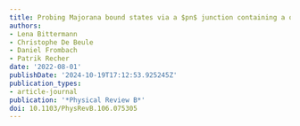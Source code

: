 ```yaml
---
title: Probing Majorana bound states via a $pn$ junction containing a quantum dot
authors:
- Lena Bittermann
- Christophe De Beule
- Daniel Frombach
- Patrik Recher
date: '2022-08-01'
publishDate: '2024-10-19T17:12:53.925245Z'
publication_types:
- article-journal
publication: '*Physical Review B*'
doi: 10.1103/PhysRevB.106.075305
---
```

